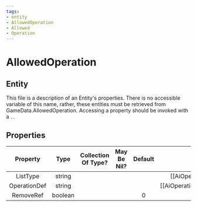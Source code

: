 ```yaml
---
tags:
- entity
- AllowedOperation
- Allowed
- Operation
---
```

# AllowedOperation
## Entity
This file is a description of an Entity's properties. There is no accessible variable of this name, rather, these entities must be retrieved from GameData.AllowedOperation. Accessing a property should be invoked with a `.`.
## Properties
|	Property	|	Type	|	Collection Of Type?	|	May Be Nil?	|	Default	|	References	|	Key	|	Notes	|
|	:-:	|	:-:	|	:-:	|	:-:	|	:-:	|	:-:	|	:-:	|	-:	|
|	ListType	|	string	|		|		|		|	[[AiOperationList]].ListType	|		|	|
|	OperationDef	|	string	|		|		|		|	[[AiOperationDef]].OperationName	|		|	|
|	RemoveRef	|	boolean	|		|		|	0	|		|		|	|
